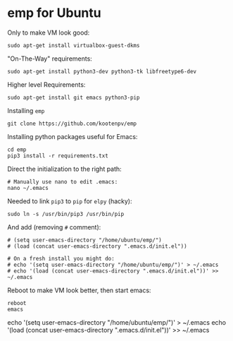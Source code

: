 # emp for Ubuntu

Only to make VM look good:

    sudo apt-get install virtualbox-guest-dkms

"On-The-Way" requirements:

    sudo apt-get install python3-dev python3-tk libfreetype6-dev

Higher level Requirements:

    sudo apt-get install git emacs python3-pip

Installing `emp`

    git clone https://github.com/kootenpv/emp

Installing python packages useful for Emacs:

    cd emp
    pip3 install -r requirements.txt

Direct the initialization to the right path:

    # Manually use nano to edit .emacs:
    nano ~/.emacs

Needed to link `pip3` to `pip` for `elpy` (hacky):

    sudo ln -s /usr/bin/pip3 /usr/bin/pip

And add (removing `#` comment):

    # (setq user-emacs-directory "/home/ubuntu/emp/")
    # (load (concat user-emacs-directory ".emacs.d/init.el"))

    # On a fresh install you might do:
    # echo '(setq user-emacs-directory "/home/ubuntu/emp/")' > ~/.emacs
    # echo '(load (concat user-emacs-directory ".emacs.d/init.el"))' >> ~/.emacs

Reboot to make VM look better, then start emacs:

    reboot
    emacs


echo '(setq user-emacs-directory "/home/ubuntu/emp/")' > ~/.emacs
echo '(load (concat user-emacs-directory ".emacs.d/init.el"))' >> ~/.emacs
